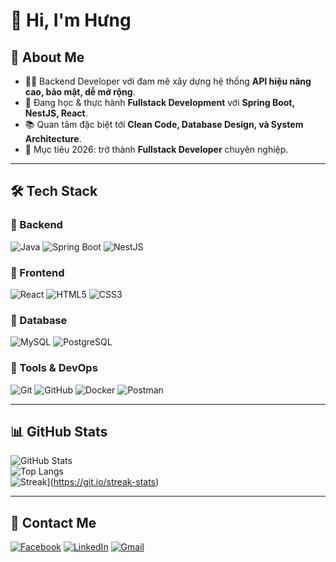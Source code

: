 # 👋 Hi, I'm Hưng  

## 🚀 About Me
- 🧑‍💻 Backend Developer với đam mê xây dựng hệ thống **API hiệu năng cao, bảo mật, dễ mở rộng**.  
- 🌱 Đang học & thực hành **Fullstack Development** với **Spring Boot, NestJS, React**.  
- 📚 Quan tâm đặc biệt tới **Clean Code, Database Design, và System Architecture**.  
- 🎯 Mục tiêu 2026: trở thành **Fullstack Developer** chuyên nghiệp.  

---

## 🛠 Tech Stack  

### 🔹 Backend
![Java](https://img.shields.io/badge/Java-ED8B00?style=for-the-badge&logo=java&logoColor=white)
![Spring Boot](https://img.shields.io/badge/Spring%20Boot-6DB33F?style=for-the-badge&logo=springboot&logoColor=white)
![NestJS](https://img.shields.io/badge/NestJS-E0234E?style=for-the-badge&logo=nestjs&logoColor=white)

### 🔹 Frontend
![React](https://img.shields.io/badge/React-20232A?style=for-the-badge&logo=react&logoColor=61DAFB)
![HTML5](https://img.shields.io/badge/HTML5-E34F26?style=for-the-badge&logo=html5&logoColor=white)
![CSS3](https://img.shields.io/badge/CSS3-1572B6?style=for-the-badge&logo=css3&logoColor=white)

### 🔹 Database
![MySQL](https://img.shields.io/badge/MySQL-005C84?style=for-the-badge&logo=mysql&logoColor=white)
![PostgreSQL](https://img.shields.io/badge/PostgreSQL-316192?style=for-the-badge&logo=postgresql&logoColor=white)

### 🔹 Tools & DevOps
![Git](https://img.shields.io/badge/Git-F05033?style=for-the-badge&logo=git&logoColor=white)
![GitHub](https://img.shields.io/badge/GitHub-181717?style=for-the-badge&logo=github&logoColor=white)
![Docker](https://img.shields.io/badge/Docker-2496ED?style=for-the-badge&logo=docker&logoColor=white)
![Postman](https://img.shields.io/badge/Postman-FF6C37?style=for-the-badge&logo=postman&logoColor=white)

---

## 📊 GitHub Stats
![GitHub Stats](https://github-readme-stats.vercel.app/api?username=dophuochung2428&show_icons=true&theme=radical)  
![Top Langs](https://github-readme-stats.vercel.app/api/top-langs/?username=dophuochung2428&layout=compact&theme=radical)  
![Streak](https://streak-stats.demolab.com?user=dophuochung2428&theme=dark)](https://git.io/streak-stats)

---

## 🔗 Contact Me
[![Facebook](https://img.shields.io/badge/Facebook-1877F2?style=for-the-badge&logo=facebook&logoColor=white)](https://facebook.com/yourprofile)
[![LinkedIn](https://img.shields.io/badge/LinkedIn-0A66C2?style=for-the-badge&logo=linkedin&logoColor=white)](https://linkedin.com/in/yourprofile)
[![Gmail](https://img.shields.io/badge/Gmail-D14)]()
